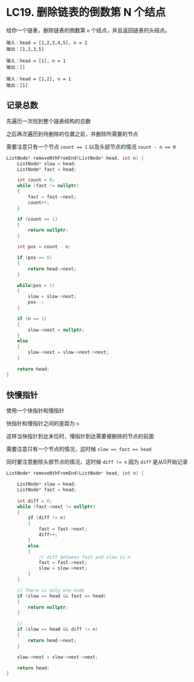 # LC19. 删除链表的倒数第 N 个结点

给你一个链表，删除链表的倒数第 `n` 个结点，并且返回链表的头结点。

```
输入：head = [1,2,3,4,5], n = 2
输出：[1,2,3,5]
```

```
输入：head = [1], n = 1
输出：[]
```

```
输入：head = [1,2], n = 1
输出：[1]
```



## 记录总数

先遍历一次找到整个链表结构的总数

之后再次遍历到待删除的位置之前，并删除所需要的节点

需要注意只有一个节点 `count == 1`  以及头部节点的情况 `count - n == 0`

```C++
ListNode* removeNthFromEnd(ListNode* head, int n) {
    ListNode* slow = head;
    ListNode* fast = head;

    int count = 0;
    while (fast != nullptr)
    {
        fast = fast->next;
        count++;
    }

    if (count == 1)
    {
        return nullptr;
    }

    int pos = count - n;

    if (pos == 0)
    {
        return head->next;
    }

    while(pos > 1)
    {
        slow = slow->next;
        pos--;
    }

    if (n == 1)
    {
        slow->next = nullptr;
    }
    else
    {
        slow->next = slow->next->next;
    }
    
    return head;
}
```



## 快慢指针

使用一个快指针和慢指针

快指针和慢指针之间的差距为 `n`

这样当快指针到达末位时，慢指针到达需要被删除的节点的前面

需要注意只有一个节点的情况，这时候 `slow == fast == head`

同时要注意删除头部节点的情况，这时候 `diff != n` 因为 `diff` 是从0开始记录

```C++
ListNode* removeNthFromEnd(ListNode* head, int n) {

    ListNode* slow = head;
    ListNode* fast = head;
    
    int diff = 0;
    while (fast->next != nullptr)
    {
        if (diff != n)
        {
            fast = fast->next;
            diff++;
        }
        else
        {
            // diff between fast and slow is n
            fast = fast->next;
            slow = slow->next;
        }
    }

    // There is only one node
    if (slow == head && fast == head)
    {
        return nullptr;
    }

    // 
    if (slow == head && diff != n)
    {
        return head->next;
    }

    slow->next = slow->next->next;

    return head;
}
    
```

